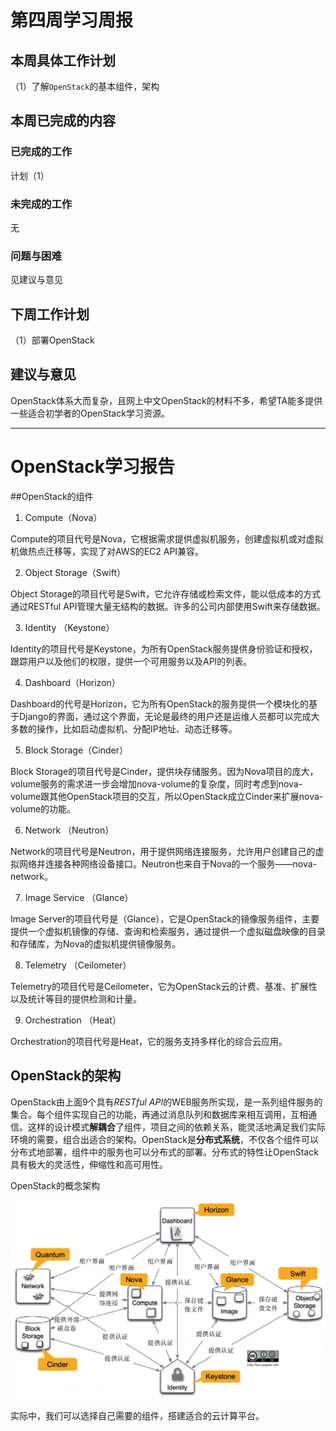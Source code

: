 # 第四周学习周报

## 本周具体工作计划

（1）了解`OpenStack`的基本组件，架构

## 本周已完成的内容

### 已完成的工作

计划（1）

### 未完成的工作

无

### 问题与困难

见建议与意见

## 下周工作计划

（1）部署OpenStack

## 建议与意见

OpenStack体系大而复杂，且网上中文OpenStack的材料不多，希望TA能多提供一些适合初学者的OpenStack学习资源。

----

# OpenStack学习报告

##OpenStack的组件

1. Compute（Nova）

Compute的项目代号是Nova，它根据需求提供虚拟机服务，创建虚拟机或对虚拟机做热点迁移等，实现了对AWS的EC2 API兼容。

2. Object Storage（Swift）

Object Storage的项目代号是Swift，它允许存储或检索文件，能以低成本的方式通过RESTful API管理大量无结构的数据。许多的公司内部使用Swift来存储数据。

3. Identity （Keystone）

Identity的项目代号是Keystone，为所有OpenStack服务提供身份验证和授权，跟踪用户以及他们的权限，提供一个可用服务以及API的列表。

4. Dashboard（Horizon）

Dashboard的代号是Horizon，它为所有OpenStack的服务提供一个模块化的基于Django的界面，通过这个界面，无论是最终的用户还是运维人员都可以完成大多数的操作，比如启动虚拟机、分配IP地址、动态迁移等。

5. Block Storage（Cinder）

Block Storage的项目代号是Cinder，提供块存储服务。因为Nova项目的庞大，volume服务的需求进一步会增加nova-volume的复杂度，同时考虑到nova-volume跟其他OpenStack项目的交互，所以OpenStack成立Cinder来扩展nova-volume的功能。

6. Network （Neutron）

Network的项目代号是Neutron，用于提供网络连接服务，允许用户创建自己的虚拟网络并连接各种网络设备接口。Neutron也来自于Nova的一个服务——nova-network。

7. Image Service （Glance）

Image Server的项目代号是（Glance），它是OpenStack的镜像服务组件，主要提供一个虚拟机镜像的存储、查询和检索服务，通过提供一个虚拟磁盘映像的目录和存储库，为Nova的虚拟机提供镜像服务。

8. Telemetry （Ceilometer）

Telemetry的项目代号是Ceilometer，它为OpenStack云的计费、基准、扩展性以及统计等目的提供检测和计量。

9. Orchestration （Heat）

Orchestration的项目代号是Heat，它的服务支持多样化的综合云应用。

## OpenStack的架构

OpenStack由上面9个具有*RESTful API*的WEB服务所实现，是一系列组件服务的集合。每个组件实现自己的功能，再通过消息队列和数据库来相互调用，互相通信。这样的设计模式**解耦合**了组件，项目之间的依赖关系，能灵活地满足我们实际环境的需要，组合出适合的架构。OpenStack是**分布式系统**，不仅各个组件可以分布式地部署，组件中的服务也可以分布式的部署。分布式的特性让OpenStack具有极大的灵活性，伸缩性和高可用性。 

OpenStack的概念架构

![OpenStack的概念架构](OpenStack的概念架构.png)

实际中，我们可以选择自己需要的组件，搭建适合的云计算平台。 





